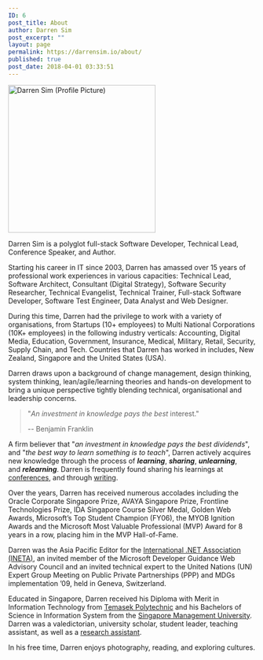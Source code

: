 ```yaml
---
ID: 6
post_title: About
author: Darren Sim
post_excerpt: ""
layout: page
permalink: https://darrensim.io/about/
published: true
post_date: 2018-04-01 03:33:51
---
```

<img class="alignright wp-image-182 size-medium" src="https://darrensim.io/wp-content/uploads/2018/06/darren-profile-small-300x300.jpeg" alt="Darren Sim (Profile Picture)" width="300" height="300">

Darren Sim is a polyglot full-stack Software Developer, Technical Lead, Conference Speaker, and Author.

Starting his career in IT since 2003, Darren has amassed over 15 years of professional work experiences in various capacities: Technical Lead, Software Architect, Consultant (Digital Strategy), Software Security Researcher, Technical Evangelist, Technical Trainer, Full-stack Software Developer, Software Test Engineer, Data Analyst and Web Designer.

During this time, Darren had the privilege to work with a variety of organisations, from Startups (10+ employees) to Multi National Corporations (10K+ employees) in the following industry verticals: Accounting, Digital Media, Education, Government, Insurance, Medical, Military, Retail, Security, Supply Chain, and Tech. Countries that Darren has worked in includes, New Zealand, Singapore and the United States (USA).

Darren draws upon a background of change management, design thinking, system thinking, lean/agile/learning theories and hands-on development to bring a unique perspective tightly blending technical, organisational and leadership concerns.

<blockquote>"<em>An investment in knowledge pays the best</em>&nbsp;interest."

-- Benjamin Franklin</blockquote>

A firm believer that "<em>an investment in knowledge pays the best dividends</em>", and "<em>the best way to learn something is to teach</em>", Darren actively acquires new knowledge through the process of <em><strong>learning</strong></em>, <em><strong>sharing</strong></em>, <em><strong>unlearning</strong></em>, and&nbsp;<em><strong>relearning</strong></em>. Darren is frequently found sharing his learnings at <a href="https://darrensim.io/speaking-engagements/" target="_blank" rel="noopener">conferences</a>, and through <a href="https://darrensim.io/blog/">writing</a>.

Over the years, Darren has received numerous accolades including the Oracle Corporate Singapore Prize, AVAYA Singapore Prize, Frontline Technologies Prize, IDA Singapore Course Silver Medal, Golden Web Awards, Microsoft’s Top Student Champion (FY06), the MYOB Ignition Awards and the Microsoft Most Valuable Professional (MVP) Award for 8 years in a row, placing him in the MVP Hall-of-Fame.

Darren was the Asia Pacific Editor for the <a href="http://web.archive.org/web/20100420140137/http://apac.ineta.org:80/Newsletter/English/March2009/tabid/337/Default.aspx" target="_blank" rel="noopener">International .NET Association (INETA)</a>, an invited member of the Microsoft Developer Guidance Web Advisory Council and an invited technical expert to the United Nations (UN) Expert Group Meeting on Public Private Partnerships (PPP) and MDGs implementation ’09, held in Geneva, Switzerland.

Educated in Singapore, Darren received his Diploma with Merit in Information Technology from <a href="http://www.tp.edu.sg/" target="_blank" rel="noopener">Temasek Polytechnic</a>&nbsp;and his Bachelors of Science in Information System from the <a href="https://www.smu.edu.sg/" target="_blank" rel="noopener">Singapore Management University</a>. Darren was a valedictorian, university scholar, student leader, teaching assistant, as well as a <a href="https://dblp.uni-trier.de/pers/hd/s/Sim:Darren" target="_blank" rel="noopener">research assistant</a>.

In his free time, Darren enjoys photography, reading, and exploring cultures.
